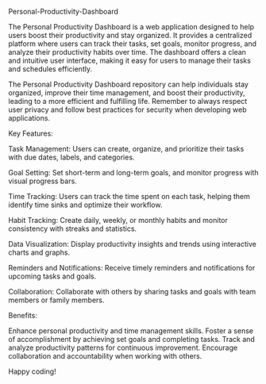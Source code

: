 Personal-Productivity-Dashboard

The Personal Productivity Dashboard is a web application designed to help users boost their productivity and stay organized. 
It provides a centralized platform where users can track their tasks, set goals, monitor progress, and analyze their productivity habits over time.
The dashboard offers a clean and intuitive user interface, making it easy for users to manage their tasks and schedules efficiently.

The Personal Productivity Dashboard repository can help individuals stay organized, improve their time management, 
and boost their productivity, leading to a more efficient and fulfilling life.
Remember to always respect user privacy and follow best practices for security when developing web applications. 

Key Features:

Task Management: Users can create, organize, and prioritize their tasks with due dates, labels, and categories.

Goal Setting: Set short-term and long-term goals, and monitor progress with visual progress bars.

Time Tracking: Users can track the time spent on each task, helping them identify time sinks and optimize their workflow.

Habit Tracking: Create daily, weekly, or monthly habits and monitor consistency with streaks and statistics.

Data Visualization: Display productivity insights and trends using interactive charts and graphs.

Reminders and Notifications: Receive timely reminders and notifications for upcoming tasks and goals.

Collaboration: Collaborate with others by sharing tasks and goals with team members or family members.

Benefits:

Enhance personal productivity and time management skills.
Foster a sense of accomplishment by achieving set goals and completing tasks.
Track and analyze productivity patterns for continuous improvement.
Encourage collaboration and accountability when working with others.


Happy coding!

